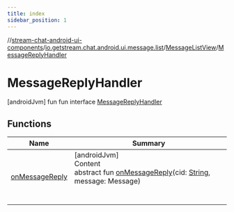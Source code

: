 ```yaml
---
title: index
sidebar_position: 1
---
```

//[stream-chat-android-ui-components](../../../../index.md)/[io.getstream.chat.android.ui.message.list](../../index.md)/[MessageListView](../index.md)/[MessageReplyHandler](index.md)



# MessageReplyHandler  
 [androidJvm] fun fun interface [MessageReplyHandler](index.md)   


## Functions  
  
|  Name |  Summary | 
|---|---|
| <a name="io.getstream.chat.android.ui.message.list/MessageListView.MessageReplyHandler/onMessageReply/#kotlin.String#io.getstream.chat.android.client.models.Message/PointingToDeclaration/"></a>[onMessageReply](onMessageReply.md)| <a name="io.getstream.chat.android.ui.message.list/MessageListView.MessageReplyHandler/onMessageReply/#kotlin.String#io.getstream.chat.android.client.models.Message/PointingToDeclaration/"></a>[androidJvm]  <br/>Content  <br/>abstract fun [onMessageReply](onMessageReply.md)(cid: [String](https://kotlinlang.org/api/latest/jvm/stdlib/kotlin/-string/index.html), message: Message)  <br/><br/><br/>|

